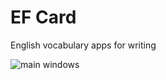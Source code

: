 # EF Card

English vocabulary apps for writing

![main windows](https://github.com/probeldev/ef-card/blob/main/screenshots/main.png?raw=true)

